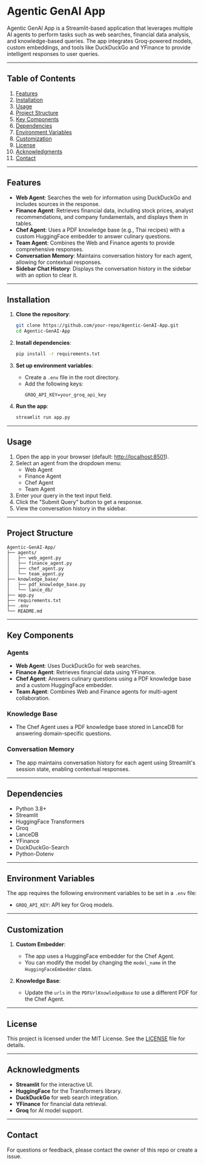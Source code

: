 # Agentic GenAI App

Agentic GenAI App is a Streamlit-based application that leverages multiple AI agents to perform tasks such as web searches, financial data analysis, and knowledge-based queries. The app integrates Groq-powered models, custom embeddings, and tools like DuckDuckGo and YFinance to provide intelligent responses to user queries.

---

## Table of Contents
1. [Features](#features)
2. [Installation](#installation)
3. [Usage](#usage)
4. [Project Structure](#project-structure)
5. [Key Components](#key-components)
6. [Dependencies](#dependencies)
7. [Environment Variables](#environment-variables)
8. [Customization](#customization)
9. [License](#license)
10. [Acknowledgments](#acknowledgments)
11. [Contact](#contact)

---

## Features

- **Web Agent**: Searches the web for information using DuckDuckGo and includes sources in the response.
- **Finance Agent**: Retrieves financial data, including stock prices, analyst recommendations, and company fundamentals, and displays them in tables.
- **Chef Agent**: Uses a PDF knowledge base (e.g., Thai recipes) with a custom HuggingFace embedder to answer culinary questions.
- **Team Agent**: Combines the Web and Finance agents to provide comprehensive responses.
- **Conversation Memory**: Maintains conversation history for each agent, allowing for contextual responses.
- **Sidebar Chat History**: Displays the conversation history in the sidebar with an option to clear it.

---

## Installation

1. **Clone the repository**:
   ```bash
   git clone https://github.com/your-repo/Agentic-GenAI-App.git
   cd Agentic-GenAI-App
   ```

2. **Install dependencies**:
   ```bash
   pip install -r requirements.txt
   ```

3. **Set up environment variables**:
   - Create a `.env` file in the root directory.
   - Add the following keys:
     ```
     GROQ_API_KEY=your_groq_api_key
     ```

4. **Run the app**:
   ```bash
   streamlit run app.py
   ```

---

## Usage

1. Open the app in your browser (default: [http://localhost:8501](http://localhost:8501)).
2. Select an agent from the dropdown menu:
   - Web Agent
   - Finance Agent
   - Chef Agent
   - Team Agent
3. Enter your query in the text input field.
4. Click the "Submit Query" button to get a response.
5. View the conversation history in the sidebar.

---

## Project Structure

```
Agentic-GenAI-App/
├── agents/
│   ├── web_agent.py
│   ├── finance_agent.py
│   ├── chef_agent.py
│   └── team_agent.py
├── knowledge_base/
│   ├── pdf_knowledge_base.py
│   └── lance_db/
├── app.py
├── requirements.txt
├── .env
└── README.md
```

---

## Key Components

### Agents
- **Web Agent**: Uses DuckDuckGo for web searches.
- **Finance Agent**: Retrieves financial data using YFinance.
- **Chef Agent**: Answers culinary questions using a PDF knowledge base and a custom HuggingFace embedder.
- **Team Agent**: Combines Web and Finance agents for multi-agent collaboration.

### Knowledge Base
- The Chef Agent uses a PDF knowledge base stored in LanceDB for answering domain-specific questions.

### Conversation Memory
- The app maintains conversation history for each agent using Streamlit's session state, enabling contextual responses.

---

## Dependencies

- Python 3.8+
- Streamlit
- HuggingFace Transformers
- Groq
- LanceDB
- YFinance
- DuckDuckGo-Search
- Python-Dotenv

---

## Environment Variables

The app requires the following environment variables to be set in a `.env` file:

- `GROQ_API_KEY`: API key for Groq models.

---

## Customization

1. **Custom Embedder**:
   - The app uses a HuggingFace embedder for the Chef Agent.
   - You can modify the model by changing the `model_name` in the `HuggingFaceEmbedder` class.

2. **Knowledge Base**:
   - Update the `urls` in the `PDFUrlKnowledgeBase` to use a different PDF for the Chef Agent.

---

## License

This project is licensed under the MIT License. See the [LICENSE](LICENSE) file for details.

---

## Acknowledgments

- **Streamlit** for the interactive UI.
- **HuggingFace** for the Transformers library.
- **DuckDuckGo** for web search integration.
- **YFinance** for financial data retrieval.
- **Groq** for AI model support.

---

## Contact

For questions or feedback, please contact the owner of this repo or create a issue.